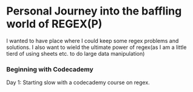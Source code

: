 # Personal Journey into the baffling world of REGEX(P)

I wanted to have place where I could keep some regex problems and solutions. 
I also want to wield the ultimate power of regex(as I am a little tierd of using sheets etc. to do large data manipulation)


### Beginning with Codecademy

Day 1: Starting slow with a codecademy course on regex.
